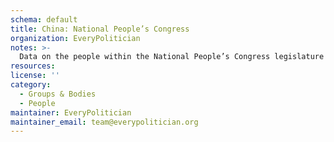 ```yaml
---
schema: default
title: China: National People’s Congress
organization: EveryPolitician
notes: >-
  Data on the people within the National People’s Congress legislature of China.
resources:
license: ''
category:
  - Groups & Bodies
  - People
maintainer: EveryPolitician
maintainer_email: team@everypolitician.org
---
```

